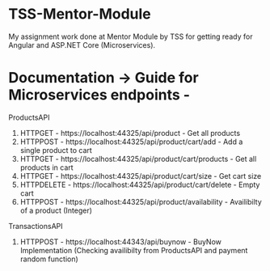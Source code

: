 # TSS-Mentor-Module
My assignment work done at Mentor Module by TSS for getting ready for Angular and ASP.NET Core (Microservices).

# Documentation -> Guide for Microservices endpoints - 
ProductsAPI
1. HTTPGET - https://localhost:44325/api/product - Get all products
2. HTTPPOST - https://localhost:44325/api/product/cart/add - Add a single product to cart 
3. HTTPGET - https://localhost:44325/api/product/cart/products - Get all products in cart
4. HTTPGET - https://localhost:44325/api/product/cart/size - Get cart size
5. HTTPDELETE - https://localhost:44325/api/product/cart/delete - Empty cart
6. HTTPPOST - https://localhost:44325/api/product/availability - Availibilty of a product (Integer)

TransactionsAPI
1. HTTPPOST - https://localhost:44343/api/buynow - BuyNow Implementation (Checking availibilty from ProductsAPI and payment random function)
